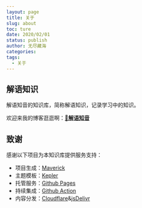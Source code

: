 ```yaml
---
layout: page
title: 关于
slug: about
toc: ture
date: 2020/02/01
status: publish
author: 无尽藏海
categories: 
tags: 
  - 关于
---
```


## 解语知识

解语知音的知识库，简称解语知识，记录学习中的知识。

欢迎来我的博客逛逛啊：[**🌸解语知音**](https://noiramr.cn/)

## 致谢

感谢以下项目为本知识库提供服务支持：

- 项目生成：[Maverick](https://github.com/AlanDecode/Maverick)
- 主题模板：[Kepler](https://github.com/AlanDecode/Maverick-Theme-Kepler)
- 托管服务：[Github Pages](https://pages.github.com/)
- 持续集成：[Github Action](https://help.github.com/cn/actions)
- 内容分发：[Cloudflare](https://www.cloudflare.com/)&[jsDelivr](https://www.jsdelivr.com/)
